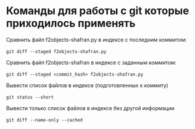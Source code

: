 # Команды для работы с git которые приходилось применять

Сравнить файл f2objects-shafran.py в индексе с последним коммитом:<br>\
`git diff --staged f2objects-shafran.py`

Сравнить файл f2objects-shafran в индексе с заданным коммитом:<br>\
`git diff --staged <commit_hash> f2objects-shafran.py`

Вывести список файлов в индексе (подготовленных к коммиту)<br>\
`git status --short`

Вывести только список файлов в индексе без другой информации<br>\
`git diff --name-only --cached`
